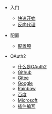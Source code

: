 * 入门
  * [快速开始](quickstart.md)
  * [反向代理](reverse-proxy.md)

* 配置
  * [配置项](configuration.md)

* OAuth2
  * [什么是OAuth2](oauth2.md)
  * [Github](oauth2-github.md)
  * [Gitee](oauth2-gitee.md)
  * [Google](oauth2-google.md)
  * [Rainbow](oauth2-rainbow.md)
  * [百度](oauth2-baidu.md)
  * [Microsoft](oauth2-microsoft.md)
  * [插件编写](write-a-oauth2-plugin.md)
